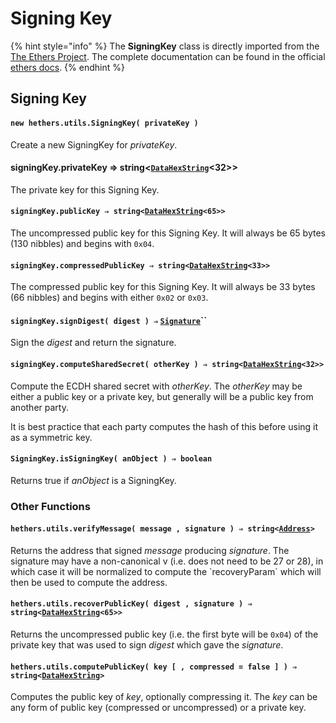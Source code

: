 # Signing Key

{% hint style="info" %}
The **SigningKey** class is directly imported from the [The Ethers Project](https://github.com/ethers-io/ethers.js/). The complete documentation can be found in the official [ethers docs](https://docs.ethers.io/v5/api/utils/signing-key/).
{% endhint %}

## Signing Key

#### `new hethers.utils.SigningKey( privateKey )`

Create a new SigningKey for _privateKey_.

#### signingKey.privateKey ⇒ string<[`DataHexString`](byte-manipulation.md#datahexstring)<32>>

The private key for this Signing Key.

#### `signingKey.publicKey ⇒ string<`[`DataHexString`](byte-manipulation.md#datahexstring)`<65>>`

The uncompressed public key for this Signing Key. It will always be 65 bytes (130 nibbles) and begins with `0x04`.

#### `signingKey.compressedPublicKey ⇒ string<`[`DataHexString`](byte-manipulation.md#datahexstring)`<33>>`

The compressed public key for this Signing Key. It will always be 33 bytes (66 nibbles) and begins with either `0x02` or `0x03`.

#### `signingKey.signDigest( digest ) ⇒` [`Signature`](byte-manipulation.md#signature)``

Sign the _digest_ and return the signature.

#### `signingKey.computeSharedSecret( otherKey ) ⇒ string<`[`DataHexString`](byte-manipulation.md#datahexstring)`<32>>`

Compute the ECDH shared secret with _otherKey_. The _otherKey_ may be either a public key or a private key, but generally will be a public key from another party.

It is best practice that each party computes the hash of this before using it as a symmetric key.

#### `SigningKey.isSigningKey( anObject ) ⇒ boolean`

Returns true if _anObject_ is a SigningKey.

### Other Functions

#### `hethers.utils.verifyMessage( message , signature ) ⇒ string<`[`Address`](addresses.md#address)`>`

Returns the address that signed _message_ producing _signature_. The signature may have a non-canonical v (i.e. does not need to be 27 or 28), in which case it will be normalized to compute the \`recoveryParam\` which will then be used to compute the address.

#### `hethers.utils.recoverPublicKey( digest , signature ) ⇒ string<`[`DataHexString`](byte-manipulation.md#datahexstring)`<65>>`

Returns the uncompressed public key (i.e. the first byte will be `0x04`) of the private key that was used to sign _digest_ which gave the _signature_.

#### `hethers.utils.computePublicKey( key [ , compressed = false ] ) ⇒ string<`[`DataHexString`](byte-manipulation.md#datahexstring)`>`

Computes the public key of _key_, optionally compressing it. The _key_ can be any form of public key (compressed or uncompressed) or a private key.
